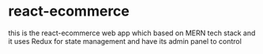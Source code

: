 # react-ecommerce
this is the react-ecommerce web app which based on MERN tech stack and it uses Redux for state management and have its admin panel to control
